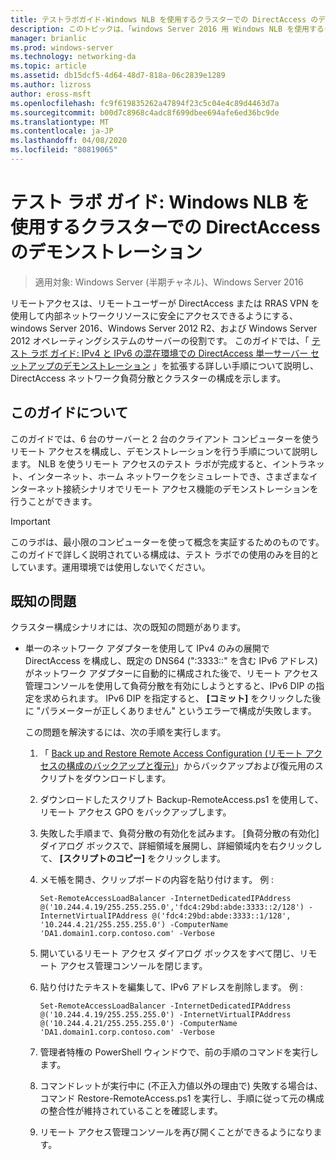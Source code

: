 ```yaml
---
title: テストラボガイド-Windows NLB を使用するクラスターでの DirectAccess のデモンストレーション
description: このトピックは、「windows Server 2016 用 Windows NLB を使用するクラスターでの DirectAccess のデモンストレーション」のテストラボガイドに含まれています。
manager: brianlic
ms.prod: windows-server
ms.technology: networking-da
ms.topic: article
ms.assetid: db15dcf5-4d64-48d7-818a-06c2839e1289
ms.author: lizross
author: eross-msft
ms.openlocfilehash: fc9f619835262a47894f23c5c04e4c89d4463d7a
ms.sourcegitcommit: b00d7c8968c4adc8f699dbee694afe6ed36bc9de
ms.translationtype: MT
ms.contentlocale: ja-JP
ms.lasthandoff: 04/08/2020
ms.locfileid: "80819065"
---
```

# <a name="test-lab-guide-demonstrate-directaccess-in-a-cluster-with-windows-nlb"></a>テスト ラボ ガイド: Windows NLB を使用するクラスターでの DirectAccess のデモンストレーション

>適用対象: Windows Server (半期チャネル)、Windows Server 2016

リモートアクセスは、リモートユーザーが DirectAccess または RRAS VPN を使用して内部ネットワークリソースに安全にアクセスできるようにする、windows Server 2016、Windows Server 2012 R2、および Windows Server 2012 オペレーティングシステムのサーバーの役割です。 このガイドでは、「 [テスト ラボ ガイド: IPv4 と IPv6 の混在環境での DirectAccess 単一サーバー セットアップのデモンストレーション](https://go.microsoft.com/fwlink/p/?LinkId=237004) 」を拡張する詳しい手順について説明し、DirectAccess ネットワーク負荷分散とクラスターの構成を示します。  
  
## <a name="about-this-guide"></a>このガイドについて  
このガイドでは、6 台のサーバーと 2 台のクライアント コンピューターを使うリモート アクセスを構成し、デモンストレーションを行う手順について説明します。 NLB を使うリモート アクセスのテスト ラボが完成すると、イントラネット、インターネット、ホーム ネットワークをシミュレートでき、さまざまなインターネット接続シナリオでリモート アクセス機能のデモンストレーションを行うことができます。  
  
> [!IMPORTANT]  
> このラボは、最小限のコンピューターを使って概念を実証するためのものです。 このガイドで詳しく説明されている構成は、テスト ラボでの使用のみを目的としています。運用環境では使用しないでください。  
  
## <a name="known-issues"></a><a name="KnownIssues"></a>既知の問題  
クラスター構成シナリオには、次の既知の問題があります。  
  
-   単一のネットワーク アダプターを使用して IPv4 のみの展開で DirectAccess を構成し、既定の DNS64 (":3333::" を含む IPv6 アドレス) がネットワーク アダプターに自動的に構成された後で、リモート アクセス管理コンソールを使用して負荷分散を有効にしようとすると、IPv6 DIP の指定を求められます。 IPv6 DIP を指定すると、 **[コミット]** をクリックした後に "パラメーターが正しくありません" というエラーで構成が失敗します。  
  
    この問題を解決するには、次の手順を実行します。  
  
    1.  「 [Back up and Restore Remote Access Configuration (リモート アクセスの構成のバックアップと復元)](https://gallery.technet.microsoft.com/Back-up-and-Restore-Remote-e157e6a6)」からバックアップおよび復元用のスクリプトをダウンロードします。  
  
    2.  ダウンロードしたスクリプト Backup-RemoteAccess.ps1 を使用して、リモート アクセス GPO をバックアップします。  
  
    3.  失敗した手順まで、負荷分散の有効化を試みます。 [負荷分散の有効化] ダイアログ ボックスで、詳細領域を展開し、詳細領域内を右クリックして、 **[スクリプトのコピー]** をクリックします。  
  
    4.  メモ帳を開き、クリップボードの内容を貼り付けます。 例 :  
  
        ```  
        Set-RemoteAccessLoadBalancer -InternetDedicatedIPAddress @('10.244.4.19/255.255.255.0','fdc4:29bd:abde:3333::2/128') -InternetVirtualIPAddress @('fdc4:29bd:abde:3333::1/128', '10.244.4.21/255.255.255.0') -ComputerName 'DA1.domain1.corp.contoso.com' -Verbose  
        ```  
  
    5.  開いているリモート アクセス ダイアログ ボックスをすべて閉じ、リモート アクセス管理コンソールを閉じます。  
  
    6.  貼り付けたテキストを編集して、IPv6 アドレスを削除します。 例 :  
  
        ```  
        Set-RemoteAccessLoadBalancer -InternetDedicatedIPAddress @('10.244.4.19/255.255.255.0') -InternetVirtualIPAddress @('10.244.4.21/255.255.255.0') -ComputerName 'DA1.domain1.corp.contoso.com' -Verbose  
        ```  
  
    7.  管理者特権の PowerShell ウィンドウで、前の手順のコマンドを実行します。  
  
    8.  コマンドレットが実行中に (不正入力値以外の理由で) 失敗する場合は、コマンド Restore-RemoteAccess.ps1 を実行し、手順に従って元の構成の整合性が維持されていることを確認します。  
  
    9. リモート アクセス管理コンソールを再び開くことができるようになります。  
  


